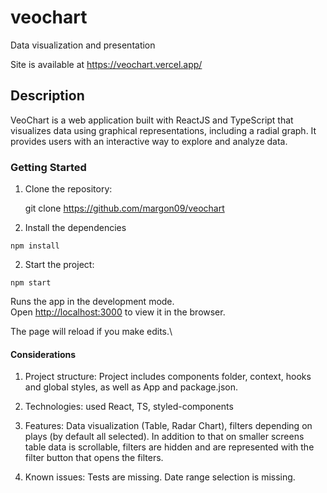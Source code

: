 # veochart

Data visualization and presentation

Site is available at https://veochart.vercel.app/

## Description

VeoChart is a web application built with ReactJS and TypeScript that visualizes data using graphical
representations, including a radial graph. It provides users with an interactive way to explore and
analyze data.

### Getting Started

1. Clone the repository:

   git clone https://github.com/margon09/veochart

2. Install the dependencies

`npm install`

2. Start the project:

`npm start`

Runs the app in the development mode.\
Open [http://localhost:3000](http://localhost:3000) to view it in the browser.

The page will reload if you make edits.\

#### Considerations

1. Project structure: Project includes components folder, context, hooks and global styles, as well
   as App and package.json.

2. Technologies: used React, TS, styled-components

3. Features: Data visualization (Table, Radar Chart), filters depending on plays (by default all
   selected). In addition to that on smaller screens table data is scrollable, filters are hidden
   and are represented with the filter button that opens the filters.

4. Known issues: Tests are missing. Date range selection is missing.
